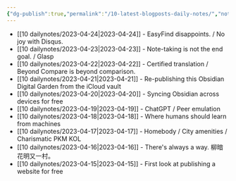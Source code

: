 ```yaml
---
{"dg-publish":true,"permalink":"/10-latest-blogposts-daily-notes/","noteIcon":"2","created":"","updated":""}
---
```


- [[10 dailynotes/2023-04-24\|2023-04-24]] - EasyFind disappoints. / No joy with Disqus.
- [[10 dailynotes/2023-04-23\|2023-04-23]] - Note-taking is not the end goal. / Glasp
- [[10 dailynotes/2023-04-22\|2023-04-22]] - Certified translation / Beyond Compare is beyond comparison.
- [[10 dailynotes/2023-04-21\|2023-04-21]] - Re-publishing this Obsidian Digital Garden from the iCloud vault
- [[10 dailynotes/2023-04-20\|2023-04-20]] - Syncing Obsidian across devices for free
- [[10 dailynotes/2023-04-19\|2023-04-19]] - ChatGPT / Peer emulation
- [[10 dailynotes/2023-04-18\|2023-04-18]] - Where humans should learn from machines
- [[10 dailynotes/2023-04-17\|2023-04-17]] - Homebody / City amenities / Charismatic PKM KOL
- [[10 dailynotes/2023-04-16\|2023-04-16]] - There's always a way. 柳暗花明又一村。
- [[10 dailynotes/2023-04-15\|2023-04-15]] - First look at publishing a website for free